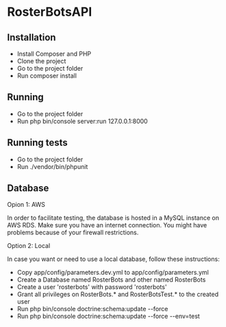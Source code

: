 # RosterBotsAPI

## Installation

- Install Composer and PHP
- Clone the project
- Go to the project folder
- Run composer install

## Running

- Go to the project folder
- Run php bin/console server:run 127.0.0.1:8000

## Running tests

- Go to the project folder
- Run ./vendor/bin/phpunit

## Database
Opion 1: AWS

In order to facilitate testing, the database is hosted in a MySQL instance on AWS RDS. 
Make sure you have an internet connection. You might have problems because of your firewall restrictions.

Option 2: Local

In case you want or need to use a local database, follow these instructions:
- Copy app/config/parameters.dev.yml to app/config/parameters.yml
- Create a Database named RosterBots and other named RosterBots
- Create a user 'rosterbots' with password 'rosterbots'
- Grant all privileges on RosterBots.* and RosterBotsTest.* to the created user
- Run php bin/console doctrine:schema:update --force
- Run php bin/console doctrine:schema:update --force --env=test
